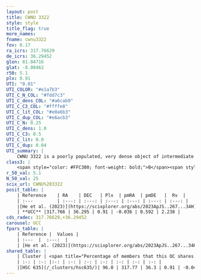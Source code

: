 ```yaml
---
layout: post
title: CWNU 3322
style: style
title_flag: true
more_names: 
fname: cwnu3322
fov: 0.17
ra_icrs: 317.76629
de_icrs: 36.29452
glon: 81.04716
glat: -8.08462
r50: 5.1
plx: 0.91
UTI: "0.01"
UTI_COLOR: "#e1a7b3"
UTI_C_N_COL: "#fdd7c3"
UTI_C_dens_COL: "#a6cab9"
UTI_C_C3_COL: "#ffffe8"
UTI_C_lit_COL: "#e0a6b3"
UTI_C_dup_COL: "#e6acb3"
UTI_C_N: 0.25
UTI_C_dens: 1.0
UTI_C_C3: 0.5
UTI_C_lit: 0.0
UTI_C_dup: 0.04
UTI_summary: |
    CWNU 3322 is a poorly populated, very dense object of intermediate C3 quality. It was recently reported in the literature.<br><br><span style="color: #99180f; font-weight: bold;">Warning: </span>This is very likely a duplicate object, which shares a large percentage of members with at least one previously reported entry.
class3: |
    <span style="color: #FFC300; font-weight: bold;">B</span><span style="color: #FFC300; font-weight: bold;">B</span>
r_50_val: 5.1
N_50_val: 25
scix_url: CWNU%203322
posit_table: |
    | Reference    | RA    | DEC   | Plx  | pmRA  | pmDE   |  Rv  |
    | :---         | :---: | :---: | :---: | :---: | :---: | :---: |
    |[He et al. (2023)](https://scixplorer.org/abs/2023ApJS..267...34H) | 317.753 | 36.247 | 0.866 | -0.046 | 0.542 | 2.24 |
    | **UCC** |317.766 | 36.295 | 0.91 | -0.036 | 0.592 | 2.238 | 
cds_radec: 317.76629,+36.29452
carousel: UCC
fpars_table: |
    | Reference |  Values |
    | :---  |  :---:  |
    | [He et al. (2023)](https://scixplorer.org/abs/2023ApJS..267...34H) | `A0=0.75, m-M=10.5, logA=8.3` |
shared_table: |
    | Cluster | <span title="Percentage of members that this OC shares with the ones listed">%</span>   | RA   | DEC   | Plx   | pmRA  | pmDE  | Rv | UTI |
    | :-: | :-: |:-: | :-: | :-: | :-: | :-: | :-: | :-: |
    |[HSC 635](/_clusters/hsc635/)| 96.0 | 317.77 | 36.3 | 0.91 | -0.04 | 0.59 | 2.24 |0.46 |
---
```

